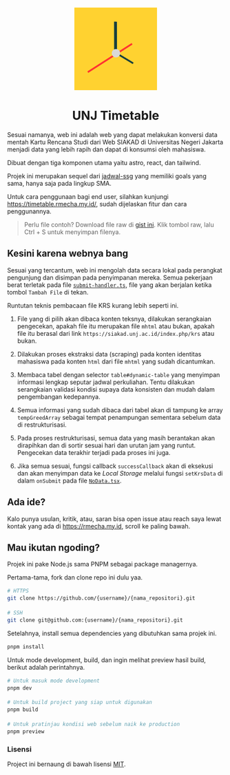 <p align="center">
   <img  src="./public/icon-192x192.png" />
   <h1 align="center">UNJ Timetable</h1>
</p>

Sesuai namanya, web ini adalah web yang dapat melakukan konversi data mentah Kartu Rencana Studi dari Web SIAKAD di Universitas Negeri Jakarta menjadi data yang lebih rapih dan dapat di konsumsi oleh mahasiswa.

Dibuat dengan tiga komponen utama yaitu astro, react, dan tailwind.

Projek ini merupakan sequel dari [jadwal-ssg](https://github.com/reacto11mecha/jadwal-ssg) yang memiliki goals yang sama, hanya saja pada lingkup SMA.

Untuk cara penggunaan bagi end user, silahkan kunjungi https://timetable.rmecha.my.id/, sudah dijelaskan fitur dan cara penggunannya.

> Perlu file contoh? Download file raw di [gist ini](https://gist.github.com/reacto11mecha/c3db0fec2114affa31eaa55f7b1f92fd). Klik tombol raw, lalu Ctrl + S untuk menyimpan filenya.

## Kesini karena webnya bang

Sesuai yang tercantum, web ini mengolah data secara lokal pada perangkat pengunjung dan disimpan pada penyimpanan mereka. Semua pekerjaan berat terletak pada file [`submit-handler.ts`](./src/lib/submit-handler.ts), file yang akan berjalan ketika tombol `Tambah File` di tekan.

Runtutan teknis pembacaan file KRS kurang lebih seperti ini.

1. File yang di pilih akan dibaca konten teksnya, dilakukan serangkaian pengecekan, apakah file itu merupakan file `mhtml` atau bukan, apakah file itu berasal dari link `https://siakad.unj.ac.id/index.php/krs` atau bukan.

2. Dilakukan proses ekstraksi data (scraping) pada konten identitas mahasiswa pada konten `html` dari file `mhtml` yang sudah dicantumkan.

3. Membaca tabel dengan selector `table#dynamic-table` yang menyimpan informasi lengkap seputar jadwal perkuliahan. Tentu dilakukan serangkaian validasi kondisi supaya data konsisten dan mudah dalam pengembangan kedepannya.

4. Semua informasi yang sudah dibaca dari tabel akan di tampung ke array `tempGreedArray` sebagai tempat penampungan sementara sebelum data di restrukturisasi.

5. Pada proses restrukturisasi, semua data yang masih berantakan akan dirapihkan dan di sortir sesuai hari dan urutan jam yang runtut. Pengecekan data terakhir terjadi pada proses ini juga.

6. Jika semua sesuai, fungsi callback `successCallback` akan di eksekusi dan akan menyimpan data ke _Local Storage_ melalui fungsi `setKrsData` di dalam `onSubmit` pada file [`NoData.tsx`](./src/components/IndexPage/NoData.tsx).

## Ada ide?

Kalo punya usulan, kritik, atau, saran bisa open issue atau reach saya lewat kontak yang ada di https://rmecha.my.id, scroll ke paling bawah.

## Mau ikutan ngoding?

Projek ini pake Node.js sama PNPM sebagai package managernya.

Pertama-tama, fork dan clone repo ini dulu yaa.

```sh
# HTTPS
git clone https://github.com/{username}/{nama_repositori}.git

# SSH
git clone git@github.com:{username}/{nama_repositori}.git
```

Setelahnya, install semua dependencies yang dibutuhkan sama projek ini.

```sh
pnpm install
```

Untuk mode development, build, dan ingin melihat preview hasil build, berikut adalah perintahnya.

```sh
# Untuk masuk mode development
pnpm dev

# Untuk build project yang siap untuk digunakan
pnpm build

# Untuk pratinjau kondisi web sebelum naik ke production
pnpm preview
```

### Lisensi

Project ini bernaung di bawah lisensi [MIT](LICENSE).
